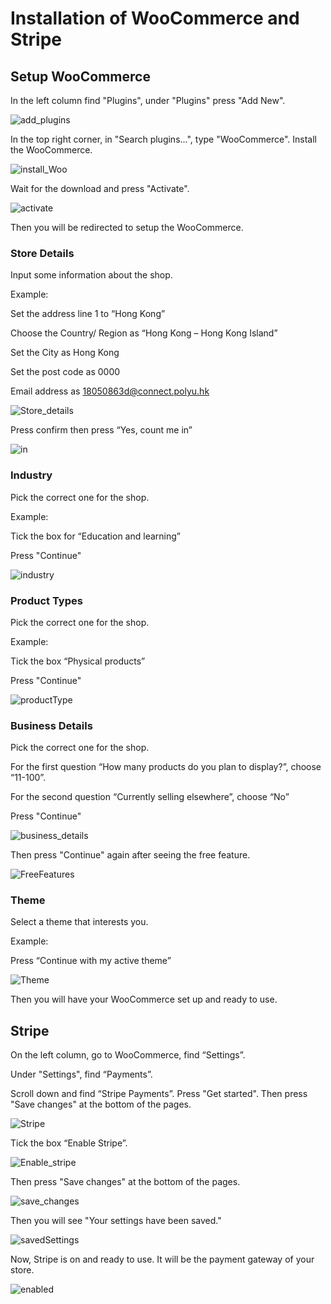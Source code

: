 # Installation of WooCommerce and Stripe

## Setup WooCommerce

In the left column find "Plugins", under "Plugins" press "Add New". 

![add_plugins](assets/WP_AddPlugins.png)

In the top right corner, in "Search plugins...", type "WooCommerce". Install the WooCommerce. 

![install_Woo](assets/Search_Woo.png)

Wait for the download and press "Activate". 

![activate](assets/Activate_Woo.png)

Then you will be redirected to setup the WooCommerce. 

### Store Details 
Input some information about the shop. 

Example:

Set the address line 1 to “Hong Kong”

Choose the Country/ Region as “Hong Kong – Hong Kong Island”

Set the City as Hong Kong

Set the post code as 0000

Email address as 18050863d@connect.polyu.hk 

![Store_details](assets/Store_details.png)

Press confirm then press “Yes, count me in”

![in](assests/Count_me_in.png)

### Industry
Pick the correct one for the shop. 

Example:

Tick the box for “Education and learning”

Press "Continue" 

![industry](assets/Industry.png)

### Product Types
Pick the correct one for the shop. 

Example:

Tick the box “Physical products”

Press "Continue" 

![productType](assets/Products_type.png)

### Business Details
Pick the correct one for the shop. 

For the first question “How many products do you plan to display?”, choose “11-100”.

For the second question “Currently selling elsewhere”, choose “No”

Press "Continue" 

![business_details](assets/business_details.png)

Then press "Continue" again after seeing the free feature. 

![FreeFeatures](assets/Free_features.png)

### Theme 
Select a theme that interests you. 

Example:

Press “Continue with my active theme” 

![Theme](assets/Theme.png)

Then you will have your WooCommerce set up and ready to use. 


## Stripe

On the left column, go to WooCommerce, find “Settings”. 

Under "Settings", find “Payments”.

Scroll down and find “Stripe Payments”. Press "Get started".  Then press "Save changes" at the bottom of the pages.

![Stripe](assets/Stripe.png)

Tick the box “Enable Stripe”.

![Enable_stripe](assets/Enable_stripe.png)

Then press "Save changes" at the bottom of the pages.

![save_changes](assets/save_changes_.png)

Then you will see "Your settings have been saved."

![savedSettings](assets/saved_setting.png)

Now, Stripe is on and ready to use. It will be the payment gateway of your store. 

![enabled](assets/enabled.png)
